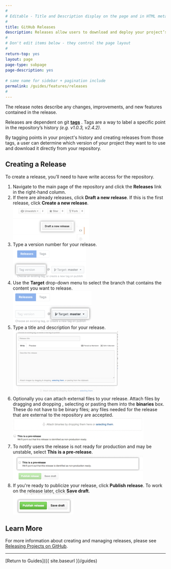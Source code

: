 ```yaml
---
#
# Editable - Title and Description display on the page and in HTML meta tags
#
title: GitHub Releases
description: Releases allow users to download and deploy your project’s source code as a package with binary files and <b>release notes</b>.
#
# Don't edit items below - they control the page layout
#
return-top: yes
layout: page
page-type: subpage
page-description: yes

# same name for sidebar + pagination include
permalink: /guides/features/releases
#
---
```

The release notes describe any changes, improvements, and new features contained in the release.

Releases are dependent on git __[tags](https://git-scm.com/book/en/v2/Git-Basics-Tagging)__ . Tags are a way to label a specific point in the repository’s history _(e.g. v1.0.3, v2.4.2)_.

By tagging points in your project's history and creating releases from those tags, a user can determine which version of your project they want to to use and download it directly from your repository.

## Creating a Release

To create a release, you’ll need to have write access for the repository.

1. Navigate to the main page of the repository and click the __Releases__ link in the right-hand column.
1. If there are already releases, click __Draft a new release__. If this is the first release, click __Create a new release__.  
  ![Draft a new release](imgs/releases/draft-new-release.png)
1. Type a version number for your release.  
  ![Tag version](imgs/releases/tag.png)
1. Use the __Target__ drop-down menu to select the branch that contains the content you want to release.  
  ![Target branch](imgs/releases/target-branch.png)
1. Type a title and description for your release.  
  ![Release title and description](imgs/releases/release-title-description.png)
1. Optionally you can attach external files to your release. Attach files by dragging and dropping , selecting or pasting them into the __binaries__ box. These do not have to be binary files; any files needed for the release that are external to the repository are accepted.  
  ![Binaries](imgs/releases/binaries.png)
1. To notify users the release is not ready for production and may be unstable, select __This is a pre-release__.  
  ![Pre-Release](imgs/releases/pre-release.png)
1. If you're ready to publicize your release, click __Publish release__. To work on the release later, click __Save draft__.  
  ![Publish Release](imgs/releases/publish-release.png)

## Learn More

For more information about creating and managing releases, please see [Releasing Projects on GitHub](https://docs.github.com/en/enterprise/2.18/user/github/administering-a-repository/releasing-projects-on-github).

---

[Return to Guides]({{ site.baseurl }}/guides)
